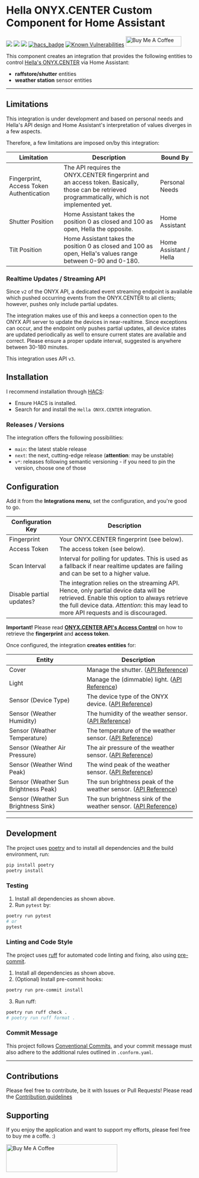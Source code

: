 # Hella ONYX.CENTER Custom Component for Home Assistant

[![](https://img.shields.io/github/license/muhlba91/onyx-homeassistant-integration?style=for-the-badge)](LICENSE)
[![](https://img.shields.io/github/actions/workflow/status/muhlba91/onyx-homeassistant-integration/release.yml?style=for-the-badge)](https://github.com/muhlba91/onyx-homeassistant-integration/actions/workflows/release.yml)
[![](https://img.shields.io/coveralls/github/muhlba91/onyx-homeassistant-integration?style=for-the-badge)](https://github.com/muhlba91/onyx-homeassistant-integration/)
[![hacs_badge](https://img.shields.io/badge/HACS-Default-orange.svg?style=for-the-badge)](https://github.com/custom-components/hacs)
[![Known Vulnerabilities](https://snyk.io/test/github/muhlba91/onyx-homeassistant-integration/badge.svg)](https://snyk.io/test/github/muhlba91/onyx-homeassistant-integration)
<a href="https://www.buymeacoffee.com/muhlba91" target="_blank"><img src="https://cdn.buymeacoffee.com/buttons/default-orange.png" alt="Buy Me A Coffee" height="28" width="150"></a>

This component creates an integration that provides the following entities to control [Hella's ONYX.CENTER](https://www.hella.info/) via Home Assistant:

- **raffstore/shutter** entities
- **weather station** sensor entities

---

## Limitations

This integration is under development and based on personal needs and Hella's API design and Home Assistant's
interpretation of values diverges in a few aspects.

Therefore, a few limitations are imposed on/by this integration:

| Limitation                               | Description                                                                                                                                         | Bound By               |
|------------------------------------------|-----------------------------------------------------------------------------------------------------------------------------------------------------|------------------------|
| Fingerprint, Access Token Authentication | The API requires the ONYX.CENTER fingerprint and an access token. Basically, those can be retrieved programmatically, which is not implemented yet. | Personal Needs         |
| Shutter Position                         | Home Assistant takes the position 0 as closed and 100 as open, Hella the opposite.                                                                  | Home Assistant         |
| Tilt Position                            | Home Assistant takes the position 0 as closed and 100 as open, Hella's values range between 0-90 and 0-180.                                         | Home Assistant / Hella |

### Realtime Updates / Streaming API

Since `v2` of the ONYX API, a dedicated event streaming endpoint is available which pushed occurring events from the
ONYX.CENTER to all clients; however, pushes only include partial updates.

The integration makes use of this and keeps a connection open to the ONYX API server to update the devices in
near-realtime. Since exceptions can occur, and the endpoint only pushes partial updates, all device states are updated
periodically as well to ensure current states are available and correct. Please ensure a proper update interval,
suggested is anywhere between 30-180 minutes.

This integration uses API `v3`.

## Installation

I recommend installation through [HACS](https://hacs.xyz/):

- Ensure HACS is installed.
- Search for and install the `Hella ONYX.CENTER` integration.

### Releases / Versions

The integration offers the following possibilities:

- `main`: the latest stable release
- `next`: the next, cutting-edge release (**attention**: may be unstable)
- `v*`: releases following semantic versioning - if you need to pin the version, choose one of those

## Configuration

Add it from the **Integrations menu**, set the configuration, and you're good to go.

| Configuration Key        | Description                                                                                                                                                                                                                     |
|--------------------------|---------------------------------------------------------------------------------------------------------------------------------------------------------------------------------------------------------------------------------|
| Fingerprint              | Your ONYX.CENTER fingerprint (see below).                                                                                                                                                                                       |
| Access Token             | The access token (see below).                                                                                                                                                                                                   |
| Scan Interval            | Interval for polling for updates. This is used as a fallback if near realtime updates are failing and can be set to a higher value.                                                                                             |
| Disable partial updates? | The integration relies on the streaming API. Hence, only partial device data will be retrieved. Enable this option to always retrieve the full device data. *Attention*: this may lead to more API requests and is discouraged. |

**Important!** Please read **[ONYX.CENTER API's Access Control](https://github.com/hella-info/onyx_api#access-control)**
on how to retrieve the **fingerprint** and **access token**.

Once configured, the integration **creates entities** for:

| Entity               | Description                                                                                                      |
|----------------------|------------------------------------------------------------------------------------------------------------------|
| Cover                | Manage the shutter. ([API Reference](https://developers.home-assistant.io/docs/core/entity/cover/))              |
| Light                | Manage the (dimmable) light. ([API Reference](https://developers.home-assistant.io/docs/core/entity/light/))              |
| Sensor (Device Type) | The device type of the ONYX device. ([API Reference](https://developers.home-assistant.io/docs/core/entity/sensor/)) |
| Sensor (Weather Humidity) | The humidity of the weather sensor. ([API Reference](https://developers.home-assistant.io/docs/core/entity/sensor/)) |
| Sensor (Weather Temperature) | The temperature of the weather sensor. ([API Reference](https://developers.home-assistant.io/docs/core/entity/sensor/)) |
| Sensor (Weather Air Pressure) | The air pressure of the weather sensor. ([API Reference](https://developers.home-assistant.io/docs/core/entity/sensor/)) |
| Sensor (Weather Wind Peak) | The wind peak of the weather sensor. ([API Reference](https://developers.home-assistant.io/docs/core/entity/sensor/)) |
| Sensor (Weather Sun Brightness Peak) | The sun brightness peak of the weather sensor. ([API Reference](https://developers.home-assistant.io/docs/core/entity/sensor/)) |
| Sensor (Weather Sun Brightness Sink) | The sun brightness sink of the weather sensor. ([API Reference](https://developers.home-assistant.io/docs/core/entity/sensor/)) |

---

## Development

The project uses [poetry](https://poetry.eustace.io/) and to install all dependencies and the build environment, run:

```bash
pip install poetry
poetry install
```

### Testing

1) Install all dependencies as shown above.
2) Run `pytest` by:

```bash
poetry run pytest
# or
pytest
```

### Linting and Code Style

The project uses [ruff](https://github.com/astral-sh/ruff) for automated code linting and fixing, also using [pre-commit](https://pre-commit.com/).

1) Install all dependencies as shown above.
2) (Optional) Install pre-commit hooks:

```bash
poetry run pre-commit install
```

3) Run ruff:

```bash
poetry run ruff check .
# poetry run ruff format .
```

### Commit Message

This project follows [Conventional Commits](https://www.conventionalcommits.org/), and your commit message must also
adhere to the additional rules outlined in `.conform.yaml`.

---

## Contributions

Please feel free to contribute, be it with Issues or Pull Requests! Please read
the [Contribution guidelines](CONTRIBUTING.md)

## Supporting

If you enjoy the application and want to support my efforts, please feel free to buy me a coffe. :)

<a href="https://www.buymeacoffee.com/muhlba91" target="_blank"><img src="https://cdn.buymeacoffee.com/buttons/default-orange.png" alt="Buy Me A Coffee" height="75" width="300"></a>
